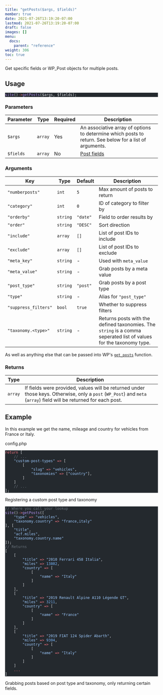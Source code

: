 ```yaml
---
title: "getPosts($args, $fields)"
member: true
date: 2021-07-26T13:19:20-07:00
lastmod: 2021-07-26T13:19:20-07:00
draft: false
images: []
menu:
  docs:
    parent: "reference"
weight: 306
toc: true
---
```


Get specific fields or WP_Post objects for multiple posts.

## Usage

<pre class="torchlight" style="background-color: #24292e; --theme-selection-background: #39414a;" data-torchlight-processed="3449c9e5e332f1dbb81505cd739fbf3f"><code data-language="php"><!-- Syntax highlighted by torchlight.dev --><div class='line'><span style="color: #B392F0;">site</span><span style="color: #E1E4E8;">()</span><span style="color: #F97583;">-&gt;</span><span style="color: #B392F0;">getPosts</span><span style="color: #E1E4E8;">($args, $fields);</span></div><textarea data-torchlight-original="true" style="display: none !important;">site()-&gt;getPosts($args, $fields);
</textarea></code></pre>

### Parameters

| Parameter | Type    | Required | Description                                                                                            |
| --------- | ------- | -------- | ------------------------------------------------------------------------------------------------------ |
| `$args`   | `array` | Yes      | An associative array of options to determine which posts to return. See below for a list of arguments. |
| `$fields` | `array` | No       | [Post fields](../the-site-object#post-fields)                                                          |

### Arguments
| Key                  | Type     | Default  | Description                                                                                                        |
| -------------------- | -------- | -------- | ------------------------------------------------------------------------------------------------------------------ |
| `"numberposts"`      | `int`    | `5`      | Max amount of posts to return                                                                                      |
| `"category"`         | `int`    | `0`      | ID of category to filter by                                                                                        |
| `"orderby"`          | `string` | `"date"` | Field to order results by                                                                                          |
| `"order"`            | `string` | `"DESC"` | Sort direction                                                                                                     |
| `"include"`          | `array`  | `[]`     | List of post IDs to include                                                                                        |
| `"exclude"`          | `array`  | `[]`     | List of post IDs to exclude                                                                                        |
| `"meta_key"`         | `string` | -        | Used with `meta_value`                                                                                             |
| `"meta_value"`       | `string` | -        | Grab posts by a meta value                                                                                         |
| `"post_type"`        | `string` | `"post"` | Grab posts by a post type                                                                                          |
| `"type"`             | `string` | -        | Alias for `"post_type"`                                                                                            |
| `"suppress_filters"` | `bool`   | `true`   | Whether to suppress filters                                                                                        |
| `"taxonomy.<type>"`  | `string` | -        | Returns posts with the defined taxonomies. The `string` is a comma seperated list of values for the taxonomy type. |

As well as anything else that can be passed into WP's [`get_posts`](https://developer.wordpress.org/reference/functions/get_posts/) function.

### Returns

| Type    | Description                                                                                                                                                        |
| ------- | ------------------------------------------------------------------------------------------------------------------------------------------------------------------ |
| `array` | If fields were provided, values will be returned under those keys. Otherwise, only a `post` (`WP_Post`) and `meta` (`array`) field will be returned for each post. |

## Example

In this example we get the name, mileage and country for vehicles from France or Italy.

<div class="code-heading">config.php</div>

<pre class="torchlight" style="background-color: #24292e; --theme-selection-background: #39414a;" data-torchlight-processed="3449c9e5e332f1dbb81505cd739fbf3f"><code data-language="php"><!-- Syntax highlighted by torchlight.dev --><div class='line'><span style="color: #F97583;">return</span><span style="color: #E1E4E8;"> [</span></div><div class='line'><span style="color: #E1E4E8;">    </span><span style="color: #6A737D;">// ...</span></div><div class='line'><span style="color: #E1E4E8;">    </span><span style="color: #9ECBFF;">&quot;custom-post-types&quot;</span><span style="color: #E1E4E8;"> </span><span style="color: #F97583;">=&gt;</span><span style="color: #E1E4E8;"> [</span></div><div class='line'><span style="color: #E1E4E8;">        [</span></div><div class='line'><span style="color: #E1E4E8;">            </span><span style="color: #9ECBFF;">&quot;slug&quot;</span><span style="color: #E1E4E8;"> </span><span style="color: #F97583;">=&gt;</span><span style="color: #E1E4E8;"> </span><span style="color: #9ECBFF;">&quot;vehicles&quot;</span><span style="color: #E1E4E8;">,</span></div><div class='line'><span style="color: #E1E4E8;">            </span><span style="color: #9ECBFF;">&quot;taxonomies&quot;</span><span style="color: #E1E4E8;"> </span><span style="color: #F97583;">=&gt;</span><span style="color: #E1E4E8;"> [</span><span style="color: #9ECBFF;">&quot;country&quot;</span><span style="color: #E1E4E8;">],</span></div><div class='line'><span style="color: #E1E4E8;">        ]</span></div><div class='line'><span style="color: #E1E4E8;">    ]</span></div><div class='line'><span style="color: #E1E4E8;">    </span><span style="color: #6A737D;">// ...</span></div><div class='line'><span style="color: #E1E4E8;">];</span></div><textarea data-torchlight-original="true" style="display: none !important;">return [
    // ...
    "custom-post-types" =&gt; [
        [
            "slug" =&gt; "vehicles",
            "taxonomies" =&gt; ["country"],
        ]
    ]
    // ...
];
</textarea></code></pre>

<div class="code-caption">Registering a custom post type and taxonomy</div>

<pre class="torchlight has-focus-lines" style="background-color: #24292e; --theme-selection-background: #39414a;" data-torchlight-processed="3449c9e5e332f1dbb81505cd739fbf3f"><code data-language="php"><!-- Syntax highlighted by torchlight.dev --><div class='line line-focus'><span style="color: #6A737D;">// Where you call your lookup </span></div><div class='line line-focus'><span style="color: #B392F0;">site</span><span style="color: #E1E4E8;">()</span><span style="color: #F97583;">-&gt;</span><span style="color: #B392F0;">getPosts</span><span style="color: #E1E4E8;">([</span></div><div class='line line-focus'><span style="color: #E1E4E8;">    </span><span style="color: #9ECBFF;">&quot;type&quot;</span><span style="color: #E1E4E8;"> </span><span style="color: #F97583;">=&gt;</span><span style="color: #E1E4E8;"> </span><span style="color: #9ECBFF;">&quot;vehicles&quot;</span><span style="color: #E1E4E8;">,</span></div><div class='line line-focus'><span style="color: #E1E4E8;">    </span><span style="color: #9ECBFF;">&quot;taxonomy.country&quot;</span><span style="color: #E1E4E8;"> </span><span style="color: #F97583;">=&gt;</span><span style="color: #E1E4E8;"> </span><span style="color: #9ECBFF;">&quot;france,italy&quot;</span></div><div class='line line-focus'><span style="color: #E1E4E8;">], [</span></div><div class='line line-focus'><span style="color: #E1E4E8;">    </span><span style="color: #9ECBFF;">&quot;title&quot;</span><span style="color: #E1E4E8;">,</span></div><div class='line line-focus'><span style="color: #E1E4E8;">    </span><span style="color: #9ECBFF;">&quot;acf.miles&quot;</span><span style="color: #E1E4E8;">,</span></div><div class='line line-focus'><span style="color: #E1E4E8;">    </span><span style="color: #9ECBFF;">&quot;taxonomy.country.name&quot;</span></div><div class='line line-focus'><span style="color: #E1E4E8;">]);</span></div><div class='line line-focus'><span style="color: #6A737D;">// Returns</span></div><div class='line'><span style="color: #E1E4E8;">[</span></div><div class='line'><span style="color: #E1E4E8;">    [</span></div><div class='line'><span style="color: #E1E4E8;">        </span><span style="color: #9ECBFF;">&quot;title&quot;</span><span style="color: #E1E4E8;"> </span><span style="color: #F97583;">=&gt;</span><span style="color: #E1E4E8;"> </span><span style="color: #9ECBFF;">&quot;2010 Ferrari 458 Italia&quot;</span><span style="color: #E1E4E8;">,</span></div><div class='line'><span style="color: #E1E4E8;">        </span><span style="color: #9ECBFF;">&quot;miles&quot;</span><span style="color: #E1E4E8;"> </span><span style="color: #F97583;">=&gt;</span><span style="color: #E1E4E8;"> </span><span style="color: #79B8FF;">13802</span><span style="color: #E1E4E8;">,</span></div><div class='line'><span style="color: #E1E4E8;">        </span><span style="color: #9ECBFF;">&quot;country&quot;</span><span style="color: #E1E4E8;"> </span><span style="color: #F97583;">=&gt;</span><span style="color: #E1E4E8;"> [</span></div><div class='line'><span style="color: #E1E4E8;">            [</span></div><div class='line'><span style="color: #E1E4E8;">                </span><span style="color: #9ECBFF;">&quot;name&quot;</span><span style="color: #E1E4E8;"> </span><span style="color: #F97583;">=&gt;</span><span style="color: #E1E4E8;"> </span><span style="color: #9ECBFF;">&quot;Italy&quot;</span></div><div class='line'><span style="color: #E1E4E8;">            ]</span></div><div class='line'><span style="color: #E1E4E8;">        ]</span></div><div class='line'><span style="color: #E1E4E8;">    ],</span></div><div class='line line-focus'><span style="color: #E1E4E8;">    [ </span></div><div class='line line-focus'><span style="color: #E1E4E8;">        </span><span style="color: #9ECBFF;">&quot;title&quot;</span><span style="color: #E1E4E8;"> </span><span style="color: #F97583;">=&gt;</span><span style="color: #E1E4E8;"> </span><span style="color: #9ECBFF;">&quot;2019 Renault Alpine A110 Légende GT&quot;</span><span style="color: #E1E4E8;">,</span></div><div class='line line-focus'><span style="color: #E1E4E8;">        </span><span style="color: #9ECBFF;">&quot;miles&quot;</span><span style="color: #E1E4E8;"> </span><span style="color: #F97583;">=&gt;</span><span style="color: #E1E4E8;"> </span><span style="color: #79B8FF;">3211</span><span style="color: #E1E4E8;">,</span></div><div class='line line-focus'><span style="color: #E1E4E8;">        </span><span style="color: #9ECBFF;">&quot;country&quot;</span><span style="color: #E1E4E8;"> </span><span style="color: #F97583;">=&gt;</span><span style="color: #E1E4E8;"> [</span></div><div class='line line-focus'><span style="color: #E1E4E8;">            [</span></div><div class='line line-focus'><span style="color: #E1E4E8;">                </span><span style="color: #9ECBFF;">&quot;name&quot;</span><span style="color: #E1E4E8;"> </span><span style="color: #F97583;">=&gt;</span><span style="color: #E1E4E8;"> </span><span style="color: #9ECBFF;">&quot;France&quot;</span></div><div class='line line-focus'><span style="color: #E1E4E8;">            ]</span></div><div class='line line-focus'><span style="color: #E1E4E8;">        ]</span></div><div class='line line-focus'><span style="color: #E1E4E8;">    ],</span></div><div class='line'><span style="color: #E1E4E8;">    [</span></div><div class='line'><span style="color: #E1E4E8;">        </span><span style="color: #9ECBFF;">&quot;title&quot;</span><span style="color: #E1E4E8;"> </span><span style="color: #F97583;">=&gt;</span><span style="color: #E1E4E8;"> </span><span style="color: #9ECBFF;">&quot;2019 FIAT 124 Spider Abarth&quot;</span><span style="color: #E1E4E8;">,</span></div><div class='line'><span style="color: #E1E4E8;">        </span><span style="color: #9ECBFF;">&quot;miles&quot;</span><span style="color: #E1E4E8;"> </span><span style="color: #F97583;">=&gt;</span><span style="color: #E1E4E8;"> </span><span style="color: #79B8FF;">9304</span><span style="color: #E1E4E8;">,</span></div><div class='line'><span style="color: #E1E4E8;">        </span><span style="color: #9ECBFF;">&quot;country&quot;</span><span style="color: #E1E4E8;"> </span><span style="color: #F97583;">=&gt;</span><span style="color: #E1E4E8;"> [</span></div><div class='line'><span style="color: #E1E4E8;">            [</span></div><div class='line'><span style="color: #E1E4E8;">                </span><span style="color: #9ECBFF;">&quot;name&quot;</span><span style="color: #E1E4E8;"> </span><span style="color: #F97583;">=&gt;</span><span style="color: #E1E4E8;"> </span><span style="color: #9ECBFF;">&quot;Italy&quot;</span></div><div class='line'><span style="color: #E1E4E8;">            ]</span></div><div class='line'><span style="color: #E1E4E8;">        ]</span></div><div class='line'><span style="color: #E1E4E8;">    ]</span></div><div class='line'><span style="color: #E1E4E8;">    </span><span style="color: #F97583;">...</span></div><div class='line'><span style="color: #E1E4E8;">]</span></div><textarea data-torchlight-original="true" style="display: none !important;">// Where you call your lookup [tl! focus:9]
site()-&gt;getPosts([
    "type" =&gt; "vehicles",
    "taxonomy.country" =&gt; "france,italy"
], [
    "title",
    "acf.miles",
    "taxonomy.country.name"
]);
// Returns
[
    [
        "title" =&gt; "2010 Ferrari 458 Italia",
        "miles" =&gt; 13802,
        "country" =&gt; [
            [
                "name" =&gt; "Italy"
            ]
        ]
    ],
    [ // [tl! focus:8]
        "title" =&gt; "2019 Renault Alpine A110 Légende GT",
        "miles" =&gt; 3211,
        "country" =&gt; [
            [
                "name" =&gt; "France"
            ]
        ]
    ],
    [
        "title" =&gt; "2019 FIAT 124 Spider Abarth",
        "miles" =&gt; 9304,
        "country" =&gt; [
            [
                "name" =&gt; "Italy"
            ]
        ]
    ]
    ...
]
</textarea></code></pre>

<div class="code-caption">Grabbing posts based on post type and taxonomy, only returning certain fields.</div>
